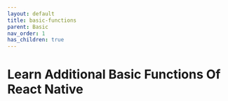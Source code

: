 ```yaml
---
layout: default
title: basic-functions 
parent: Basic
nav_order: 1
has_children: true
---
```


# Learn Additional Basic Functions Of React Native